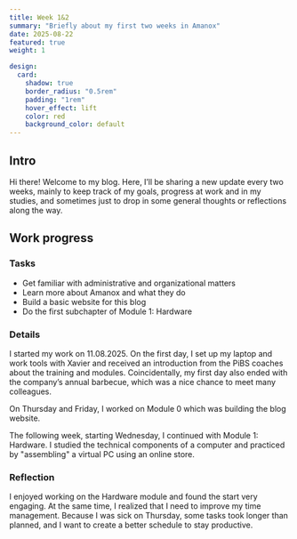 ```yaml
---
title: Week 1&2
summary: "Briefly about my first two weeks in Amanox"
date: 2025-08-22
featured: true
weight: 1

design:
  card:
    shadow: true
    border_radius: "0.5rem"
    padding: "1rem"
    hover_effect: lift
    color: red
    background_color: default
---
```


## Intro

Hi there! Welcome to my blog.
Here, I’ll be sharing a new update every two weeks, mainly to keep track of my goals, progress at work and in my studies, and sometimes just to drop in some general thoughts or reflections along the way.

## Work progress
### Tasks
- Get familiar with administrative and organizational matters  
- Learn more about Amanox and what they do
- Build a basic website for this blog  
- Do the first subchapter of Module 1: Hardware  

### Details
I started my work on 11.08.2025. On the first day, I set up my laptop and work tools with Xavier and received an introduction from the PiBS coaches about the training and modules. Coincidentally, my first day also ended with the company’s annual barbecue, which was a nice chance to meet many colleagues. 

On Thursday and Friday, I worked on Module 0 which was building the blog website.  

The following week, starting Wednesday, I continued with Module 1: Hardware. I studied the technical components of a computer and practiced by "assembling" a virtual PC using an online store.  

### Reflection
I enjoyed working on the Hardware module and found the start very engaging. At the same time, I realized that I need to improve my time management. Because I was sick on Thursday, some tasks took longer than planned, and I want to create a better schedule to stay productive.  


